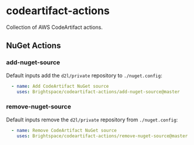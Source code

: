 # codeartifact-actions

Collection of AWS CodeArtifact actions.

## NuGet Actions

### add-nuget-source

Default inputs add the `d2l/private` repository to `./nuget.config`:

```yaml
  - name: Add CodeArtifact NuGet source
    uses: Brightspace/codeartifact-actions/add-nuget-source@master
```

### remove-nuget-source

Default inputs remove the `d2l/private` repository from `./nuget.config`:

```yaml
  - name: Remove CodeArtifact NuGet source
    uses: Brightspace/codeartifact-actions/remove-nuget-source@master
```
